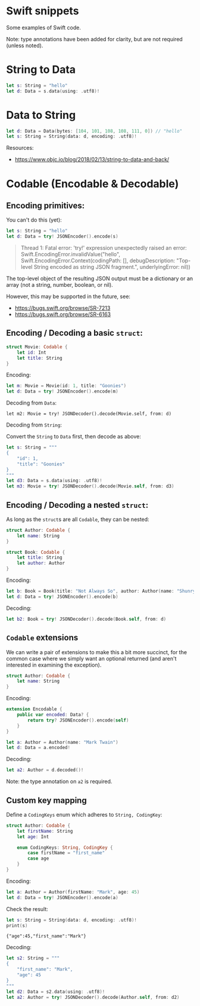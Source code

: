 # Swift snippets

Some examples of Swift code.

Note: type annotations have been added for clarity, but are not required (unless noted).


# String to Data

```swift
let s: String = "hello"
let d: Data = s.data(using: .utf8)!
```

# Data to String

```swift
let d: Data = Data(bytes: [104, 101, 108, 108, 111, 0]) // "hello"
let s: String = String(data: d, encoding: .utf8)!
```

Resources:
- https://www.objc.io/blog/2018/02/13/string-to-data-and-back/


# Codable (Encodable & Decodable)


## Encoding primitives:

You can't do this (yet):

```swift
let s: String = "hello"
let d: Data = try! JSONEncoder().encode(s)
```

> Thread 1: Fatal error: 'try!' expression unexpectedly raised an error: Swift.EncodingError.invalidValue("hello", Swift.EncodingError.Context(codingPath: [], debugDescription: "Top-level String encoded as string JSON fragment.", underlyingError: nil))

The top-level object of the resulting JSON output must be a dictionary or an array (not a string, number, boolean, or nil).

However, this may be supported in the future, see:
- https://bugs.swift.org/browse/SR-7213
- https://bugs.swift.org/browse/SR-6163


## Encoding / Decoding a basic `struct`:

```swift
struct Movie: Codable {
    let id: Int
    let title: String
}
```

Encoding:

```swift
let m: Movie = Movie(id: 1, title: "Goonies")
let d: Data = try! JSONEncoder().encode(m)
```

Decoding from `Data`:

```
let m2: Movie = try! JSONDecoder().decode(Movie.self, from: d)
```

Decoding from `String`:

Convert the `String` to `Data` first, then decode as above:

```swift
let s: String = """
{
    "id": 1,
    "title": "Goonies"
}
"""
let d3: Data = s.data(using: .utf8)!
let m3: Movie = try! JSONDecoder().decode(Movie.self, from: d3)
```

## Encoding / Decoding a nested `struct`:

As long as the `struct`s are all `Codable`, they can be nested:

```swift
struct Author: Codable {
    let name: String
}

struct Book: Codable {
    let title: String
    let author: Author
}
```

Encoding:

```swift
let b: Book = Book(title: "Not Always So", author: Author(name: "Shunryu Suzuki"))
let d: Data = try! JSONEncoder().encode(b)
```

Decoding:

```swift
let b2: Book = try! JSONDecoder().decode(Book.self, from: d)
```


## `Codable` extensions

We can write a pair of extensions to make this a bit more succinct, for the common case where we simply want an optional returned (and aren't interested in examining the exception).

```swift
struct Author: Codable {
    let name: String
}
```

Encoding:

```swift
extension Encodable {
    public var encoded: Data? {
        return try? JSONEncoder().encode(self)
    }
}
```

```swift
let a: Author = Author(name: "Mark Twain")
let d: Data = a.encoded!
```

Decoding:

```swift
let a2: Author = d.decoded()!
```

Note: the type annotation on `a2` is required.


## Custom key mapping

Define a `CodingKeys` enum which adheres to `String, CodingKey`:

```swift
struct Author: Codable {
    let firstName: String
    let age: Int

    enum CodingKeys: String, CodingKey {
        case firstName = "first_name"
        case age
    }
}
```

Encoding:

```swift
let a: Author = Author(firstName: "Mark", age: 45)
let d: Data = try! JSONEncoder().encode(a)
```

Check the result:

```swift
let s: String = String(data: d, encoding: .utf8)!
print(s)
```

```
{"age":45,"first_name":"Mark"}
```

Decoding:

```swift
let s2: String = """
{
    "first_name": "Mark",
    "age": 45
}
"""
let d2: Data = s2.data(using: .utf8)!
let a2: Author = try! JSONDecoder().decode(Author.self, from: d2)
```

